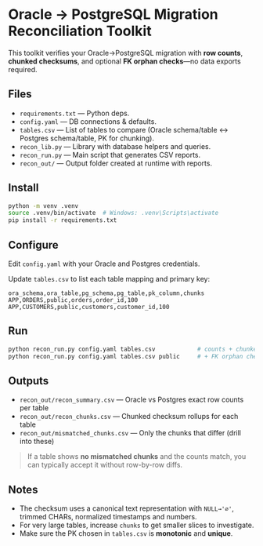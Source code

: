 # Oracle → PostgreSQL Migration Reconciliation Toolkit

This toolkit verifies your Oracle→PostgreSQL migration with **row counts**, **chunked checksums**, and optional **FK orphan checks**—no data exports required.

## Files
- `requirements.txt` — Python deps.
- `config.yaml` — DB connections & defaults.
- `tables.csv` — List of tables to compare (Oracle schema/table ↔ Postgres schema/table, PK for chunking).
- `recon_lib.py` — Library with database helpers and queries.
- `recon_run.py` — Main script that generates CSV reports.
- `recon_out/` — Output folder created at runtime with reports.

## Install
```bash
python -m venv .venv
source .venv/bin/activate  # Windows: .venv\Scripts\activate
pip install -r requirements.txt
```

## Configure
Edit `config.yaml` with your Oracle and Postgres credentials.

Update `tables.csv` to list each table mapping and primary key:
```
ora_schema,ora_table,pg_schema,pg_table,pk_column,chunks
APP,ORDERS,public,orders,order_id,100
APP,CUSTOMERS,public,customers,customer_id,100
```

## Run
```bash
python recon_run.py config.yaml tables.csv            # counts + chunked checksums
python recon_run.py config.yaml tables.csv public     # + FK orphan checks for 'public'
```

## Outputs
- `recon_out/recon_summary.csv` — Oracle vs Postgres exact row counts per table
- `recon_out/recon_chunks.csv` — Chunked checksum rollups for each table
- `recon_out/mismatched_chunks.csv` — Only the chunks that differ (drill into these)

> If a table shows **no mismatched chunks** and the counts match, you can typically accept it without row-by-row diffs.

## Notes
- The checksum uses a canonical text representation with `NULL→'∅'`, trimmed CHARs, normalized timestamps and numbers.
- For very large tables, increase `chunks` to get smaller slices to investigate.
- Make sure the PK chosen in `tables.csv` is **monotonic** and **unique**.
